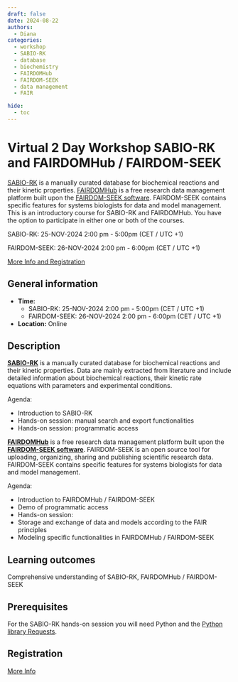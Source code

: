 ```yaml
---
draft: false
date: 2024-08-22
authors:
  - Diana
categories:
  - workshop
  - SABIO-RK
  - database
  - biochemistry
  - FAIRDOMHub
  - FAIRDOM-SEEK
  - data management
  - FAIR

hide:
  - toc
---
```


#  Virtual 2 Day Workshop SABIO-RK and FAIRDOMHub / FAIRDOM-SEEK

[SABIO-RK](https://sabiork.h-its.org/) is a manually curated database for biochemical reactions and their kinetic properties. [FAIRDOMHub](https://fairdomhub.org/) is a free research data management platform built upon the [FAIRDOM-SEEK software](http://fairdomseek.org).  FAIRDOM-SEEK contains specific features for systems biologists for data and model management. This is an introductory course for SABIO-RK and FAIRDOMHub. You have the option to participate in either one or both of the courses.

SABIO-RK: 25-NOV-2024 2:00 pm - 5:00pm (CET / UTC +1)

FAIRDOM-SEEK: 26-NOV-2024 2:00 pm - 6:00pm (CET / UTC +1)

[More Info and Registration](https://www.denbi.de/training-courses-2024/1777-virtual-2-day-workshop-sabio-rk-and-fairdomhub-fairdom-seek) 

<!-- more -->

## General information 

* __Time:__ 
    * SABIO-RK: 25-NOV-2024 2:00 pm - 5:00pm (CET / UTC +1)
    * FAIRDOM-SEEK: 26-NOV-2024 2:00 pm - 6:00pm (CET / UTC +1)
* __Location:__  Online

## Description

__[SABIO-RK](https://sabiork.h-its.org/)__ is a manually curated database for biochemical reactions and their kinetic properties. Data are mainly extracted from literature and include detailed information about biochemical reactions, their kinetic rate equations with parameters and experimental conditions.

Agenda:

* Introduction to SABIO-RK
* Hands-on session: manual search and export functionalities
* Hands-on session: programmatic access

__[FAIRDOMHub](https://fairdomhub.org/)__ is a free research data management platform built upon the __[FAIRDOM-SEEK software](http://fairdomseek.org)__. FAIRDOM-SEEK is an open source tool for uploading, organizing, sharing and publishing scientific research data. FAIRDOM-SEEK contains specific features for systems biologists for data and model management.

Agenda: 

* Introduction to FAIRDOMHub / FAIRDOM-SEEK
* Demo of programmatic access
* Hands-on session:
* Storage and exchange of data and models according to the FAIR principles
* Modeling specific functionalities in FAIRDOMHub / FAIRDOM-SEEK


## Learning outcomes

Comprehensive understanding of SABIO-RK, FAIRDOMHub / FAIRDOM-SEEK

## Prerequisites

For the SABIO-RK hands-on session you will need Python and the [Python library Requests](https://pypi.org/project/requests/).

## Registration

[More Info](https://www.denbi.de/training-courses-2024/1777-virtual-2-day-workshop-sabio-rk-and-fairdomhub-fairdom-seek) 

